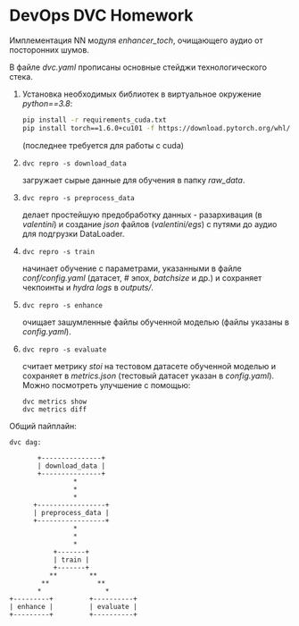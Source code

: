 # DevOps DVC Homework


Имплементация NN модуля _enhancer_toch_, очищающего аудио от посторонних шумов.

В файле _dvc.yaml_ прописаны основные стейджи технологического стека.

1. Установка необходимых библиотек в виртуальное окружение _python==3.8_:
    ```bash
    pip install -r requirements_cuda.txt
    pip install torch==1.6.0+cu101 -f https://download.pytorch.org/whl/torch_stable.html
    ```
    (последнее требуется для работы с cuda)
2. ```
   dvc repro -s download_data
   ```
   загружает сырые данные для обучения в папку _raw_data_.
3. ```
   dvc repro -s preprocess_data
   ```
   делает простейшую предобработку данных - разархивация (в _valentini_) и создание _json_ файлов (_valentini/egs_) с путями до аудио для подгрузки DataLoader.
4. ```
   dvc repro -s train
   ```
   начинает обучение с параметрами, указанными в файле _conf/config.yaml_ (датасет, # эпох, _batchsize_ и др.) и сохраняет чекпоинты и _hydra logs_ в _outputs/_.
5. ```
   dvc repro -s enhance
   ```
   очищает зашумленные файлы обученной моделью (файлы указаны в _config.yaml_).
6. ```
   dvc repro -s evaluate
   ```
   считает метрику _stoi_ на тестовом датасете обученной моделью и сохраняет в _metrics.json_ (тестовый датасет указан в _config.yaml_). Можно посмотреть улучшение с помощью:
   ```
   dvc metrics show
   dvc metrics diff
   ```

Общий пайплайн:
```
dvc dag:

       +---------------+
       | download_data |
       +---------------+
                *
                *
                *
      +-----------------+
      | preprocess_data |
      +-----------------+
                *
                *
                *
           +-------+
           | train |
           +-------+
          **        **
        **            **
       *                *
+---------+         +----------+
| enhance |         | evaluate |
+---------+         +----------+
```